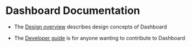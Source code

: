 # Dashboard Documentation

* The [Design overview](design/README.md) describes design concepts of Dashboard

* The [Developer guide](devel/README.md) is for anyone wanting to contribute to Dashboard

